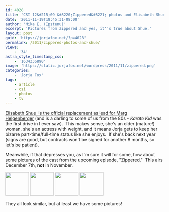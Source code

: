 ```yaml
---
id: 4028
title: 'CSI 12&#215;09 &#8220;Zippered&#8221; photos and Elisabeth Shue?'
date: '2011-11-19T18:45:31-08:00'
author: 'Mika E. (Ipstenu)'
excerpt: 'Pictures from Zippered and yes, it''s true about Shue.'
layout: post
guid: 'https://jorjafox.net/?p=4028'
permalink: /2011/zippered-photos-and-shue/
Views:
    - '34'
astra_style_timestamp_css:
    - '1634336890'
image: 'https://static.jorjafox.net/wordpress/2011/11/zippered.png'
categories:
    - 'Jorja Fox'
tags:
    - article
    - csi
    - photos
    - tv
---
```


<a href="http://www.deadline.com/2011/11/csis-new-leading-lady-elisabeth-shue-to-replace-marg-helgenberger-on-cbs-series/">Elisabeth Shue  is the official replacement as lead for Marg Helgenberger</a> (and is a darling to some of us from the 80s - <em>Karate Kid</em> was the first drive in I ever saw).  This makes sense, she's an older (mature!) woman, she's an actress with weight, and it means Jorja gets to keep her bizarre part-time/full-time status like she enjoys.  If she's back next year (signs are good, but contracts won't be signed for another 8 months, so let's be patient).

Meanwhile, if that depresses you, as I'm sure it will for some, how about some pictures of the cast from the upcoming episode, "Zippered."  This airs December 7th, <strong>not</strong> in November.

<a href="https://jorjafox.net/gallery/tv/csi/pub/s12/stills/1209-zippered-01.jpg"><img class="alignnone" title="Zippered" src="https://jorjafox.net/gallery/cache/tv/csi/pub/s12/stills/1209-zippered-01_200_cw200_ch200_thumb.jpg" alt="" width="75" height="75" /></a> <a href="https://jorjafox.net/gallery/tv/csi/pub/s12/stills/1209-zippered-02.jpg"><img class="alignnone" title="Zippered" src="https://jorjafox.net/gallery/cache/tv/csi/pub/s12/stills/1209-zippered-02_200_cw200_ch200_thumb.jpg" alt="" width="75" height="75" /></a> <a href="https://jorjafox.net/gallery/tv/csi/pub/s12/stills/1209-zippered-03.jpg"><img class="alignnone" title="Zippered" src="https://jorjafox.net/gallery/cache/tv/csi/pub/s12/stills/1209-zippered-03_200_cw200_ch200_thumb.jpg" alt="" width="75" height="75" /></a> <a href="https://jorjafox.net/gallery/tv/csi/pub/s12/stills/1209-zippered-04.jpg"><img class="alignnone" title="Zippered" src="https://jorjafox.net/gallery/cache/tv/csi/pub/s12/stills/1209-zippered-04_200_cw200_ch200_thumb.jpg" alt="" width="75" height="75" /></a>

They all look similar, but at least we have some pictures!